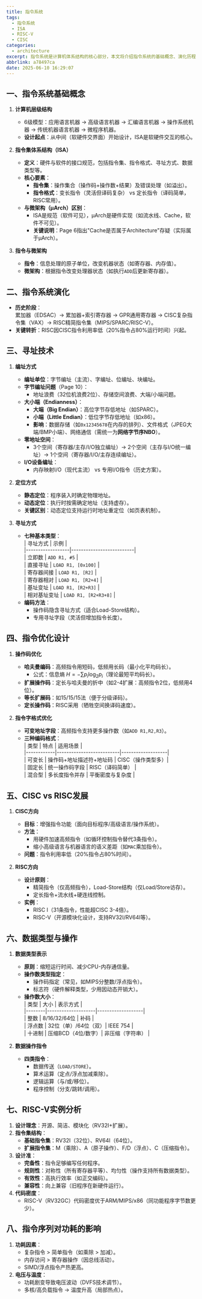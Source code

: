 ```yaml
---
title: 指令系统
tags:
  - 指令系统
  - ISA
  - RISC-V
  - CISC
categories:
  - architecture
excerpt: 指令系统是计算机体系结构的核心部分，本文将介绍指令系统的基础概念、演化历程、寻址技术、指令优化设计等内容，并以RISC-V为例进行深入分析。
abbrlink: a78497ca
date: 2025-06-10 16:29:07
---
```


## **一、指令系统基础概念**
1. **计算机层级结构**  
   - 6级模型：应用语言机器 → 高级语言机器 → 汇编语言机器 → 操作系统机器 → 传统机器语言机器 → 微程序机器。  
   - **设计起点**：从中间（软硬件交界面）开始设计，ISA是软硬件交互的核心。

2. **指令集体系结构（ISA）**  
   - **定义**：硬件与软件的接口规范，包括指令集、指令格式、寻址方式、数据类型等。  
   - **核心要素**：  
     - **指令集**：操作集合（操作码+操作数+结果）及错误处理（如溢出）。  
     - **指令格式**：变长指令（灵活但译码复杂） vs 定长指令（译码简单，RISC常用）。  
   - **与微架构（μArch）区别**：  
     - ISA是规范（软件可见），μArch是硬件实现（如流水线、Cache，软件不可见）。  
     - **关键说明**：Page 6指出"Cache是否属于Architecture"存疑（实际属于μArch）。

3. **指令与微架构**  
   - **指令**：信息处理的原子单位，改变机器状态（如寄存器、内存值）。  
   - **微架构**：根据指令改变处理器状态（如执行`ADD`后更新寄存器）。


## **二、指令系统演化**
- **历史阶段**：  
  累加器（EDSAC）→ 累加器+索引寄存器 → GPR通用寄存器 → CISC复杂指令集（VAX）→ RISC精简指令集（MIPS/SPARC/RISC-V）。  
- **关键转折**：RISC因CISC指令利用率低（20%指令占80%运行时间）兴起。


## **三、寻址技术**
1. **编址方式**  
   - **编址单位**：字节编址（主流）、字编址、位编址、块编址。  
   - **字节编址问题**（Page 10）：  
     - 地址浪费（32位机浪费2位）、存储空间浪费、大端/小端问题。  
   - **大小端（Endianness）**：  
     - **大端（Big Endian）**：高位字节存低地址（如SPARC）。  
     - **小端（Little Endian）**：低位字节存低地址（如x86）。  
     - **影响**：数据存储（如`0x12345678`在内存的排列）、文件格式（JPEG大端/BMP小端）、网络通信（需统一为**网络字节序NBO**）。  
   - **零地址空间**：  
     - 3个空间（寄存器/主存/I/O独立编址）→ 2个空间（主存与I/O统一编址）→ 1个空间（寄存器/I/O/主存连续编址）。  
   - **I/O设备编址**：  
     - 内存映射I/O（现代主流） vs 专用I/O指令（历史方案）。

2. **定位方式**  
   - **静态定位**：程序装入时确定物理地址。  
   - **动态定位**：执行时按需确定地址（支持虚存）。  
   - **关键区别**：动态定位支持运行时地址重定位（如页表机制）。

3. **寻址方式**  
   - **七种基本类型**：  
     | 寻址方式         | 示例                     |  
     |------------------|--------------------------|  
     | 立即数           | `ADD R1, #5`             |  
     | 直接寻址         | `LOAD R1, [0x100]`       |  
     | 寄存器间接       | `LOAD R1, [R2]`          |  
     | 寄存器相对       | `LOAD R1, [R2+4]`        |  
     | 基址变址         | `LOAD R1, [R2+R3]`       |  
     | 相对基址变址     | `LOAD R1, [R2+R3+8]`     |  
   - **编码方法**：  
     - 操作码隐含寻址方式（适合Load-Store结构）。  
     - 专用寻址字段（灵活但增加指令长度）。

## **四、指令优化设计**
1. **操作码优化**  
   - **哈夫曼编码**：高频指令用短码，低频用长码（最小化平均码长）。  
     - 公式：信息熵 $H = -\sum p_i \log_2 p_i$（理论最短平均码长）。  
   - **扩展操作码**：定长与哈夫曼的折中（如2-4扩展：高频指令2位，低频用4位）。  
   - **等长扩展码**：如15/15/15法（便于分级译码）。  
   - **定长操作码**：RISC采用（牺牲空间换译码速度）。

2. **指令字格式优化**  
   - **可变地址字段**：高频指令支持更多操作数（如`ADD R1,R2,R3`）。  
   - **三种编码格式**：  
     | 类型       | 特点                     | 适用场景          |  
     |------------|--------------------------|-------------------|  
     | 可变长     | 操作码+地址描述符+地址码 | CISC（操作类型多）|  
     | 固定长     | 统一操作码字段           | RISC（译码简单）  |  
     | 混合型     | 多长度指令并存           | 平衡密度与复杂度  |  


## **五、CISC vs RISC发展**
1. **CISC方向**  
   - **目标**：增强指令功能（面向目标程序/高级语言/操作系统）。  
   - **方法**：  
     - 用硬件加速高频指令（如循环控制指令替代3条指令）。  
     - 缩小高级语言与机器语言的语义差距（如`MAC`乘加指令）。  
   - **问题**：指令利用率低（20%指令占80%时间）。

2. **RISC方向**  
   - **设计原则**：  
     - 精简指令（仅高频指令），Load-Store结构（仅Load/Store访存）。  
     - 定长指令+流水线+硬连线控制。  
   - **实例**：  
     - RISC I（31条指令，性能超CISC 3-4倍）。  
     - RISC-V（开源模块化设计，支持RV32I/RV64I等）。


## **六、数据类型与操作**
1. **数据类型表示**  
   - **原则**：缩短运行时间、减少CPU-内存通信量。  
   - **操作数类型指定**：  
     - 操作码指定（常见，如MIPS分整数/浮点指令）。  
     - 标志符（硬件解释类型，少用因动态开销大）。  
   - **操作数大小**：  
     | 类型   | 大小               | 表示方式          |  
     |--------|--------------------|-------------------|  
     | 整数   | 8/16/32/64位      | 补码              |  
     | 浮点数 | 32位（单）/64位（双）| IEEE 754        |  
     | 十进制 | 压缩BCD（4位/数字）| 非压缩（字符串）  |  

2. **数据操作指令**  
   - **四类指令**：  
     - 数据传送（`LOAD/STORE`）。  
     - 算术运算（定点/浮点加减乘除）。  
     - 逻辑运算（与/或/移位）。  
     - 程序控制（分支/跳转/调用）。  


## **七、RISC-V实例分析**
1. **设计理念**：开源、简洁、模块化（RV32I+扩展）。  
2. **指令集结构**：  
   - **基础指令集**：RV32I（32位）、RV64I（64位）。  
   - **扩展指令集**：M（乘除）、A（原子操作）、F/D（浮点）、C（压缩指令）。  
3. **设计准**：  
   - **完备性**：指令足够编写任何程序。  
   - **规则性**：对称性（所有寄存器平等）、均匀性（操作支持所有数据类型）。  
   - **有效性**：高执行效率（如正交编码）。  
   - **兼容性**：向上兼容（旧程序在新硬件运行）。  
4. **代码密度**：  
   - RISC-V（RV32GC）代码密度优于ARM/MIPS/x86（同功能程序字节数更少）。  

## **八、指令序列对功耗的影响**
1. **功耗因素**：  
   - 复杂指令 > 简单指令（如乘除 > 加减）。  
   - 内存访问 > 寄存器操作（因总线活动）。  
   - SIMD/浮点指令产热更高。  
2. **电压与温度**：  
   - 功耗剧变导致电压波动（DVFS技术调节）。  
   - 多核/高负载指令 → 温度升高（局部热点）。  
